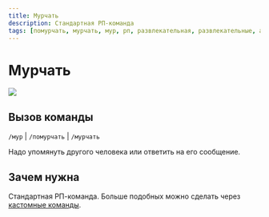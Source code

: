 ```yaml
---
title: Мурчать
description: Стандартная РП-команда
tags: [помурчать, мурчать, мур, рп, развлекательная, развлекательные, амино, amino, команда, команды]
---
```


# Мурчать

![](https://img.shields.io/badge/тип_команды-развлекательная-blue?style=for-the-badge)

## Вызов команды

`/мур` | `/помурчать` | `/мурчать`

Надо упомянуть другого человека или ответить на его сообщение.

## Зачем нужна

Стандартная РП-команда. Больше подобных можно сделать через [кастомные команды](./custom_command.md).
